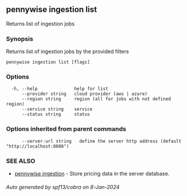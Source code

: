 ## pennywise ingestion list

Returns list of ingestion jobs

### Synopsis

Returns list of ingestion jobs by the provided filters

```
pennywise ingestion list [flags]
```

### Options

```
  -h, --help              help for list
      --provider string   cloud provider (aws | azure)
      --region string     region (all for jobs with not defined region)
      --service string    service
      --status string     status
```

### Options inherited from parent commands

```
      --server-url string   define the server http address (default "http://localhost:8080")
```

### SEE ALSO

* [pennywise ingestion](pennywise_ingestion.md)	 - Store pricing data in the server database.

###### Auto generated by spf13/cobra on 8-Jan-2024
